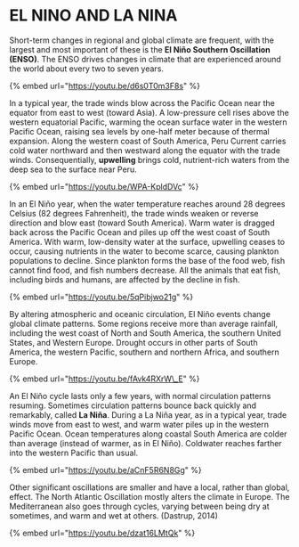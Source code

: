 # EL NINO AND LA NINA

Short-term changes in regional and global climate are frequent, with the largest and most important of these is the **El Niño Southern Oscillation \(ENSO\)**. The ENSO drives changes in climate that are experienced around the world about every two to seven years.

{% embed url="https://youtu.be/d6s0T0m3F8s" %}

In a typical year, the trade winds blow across the Pacific Ocean near the equator from east to west \(toward Asia\). A low-pressure cell rises above the western equatorial Pacific, warming the ocean surface water in the western Pacific Ocean, raising sea levels by one-half meter because of thermal expansion. Along the western coast of South America, Peru Current carries cold water northward and then westward along the equator with the trade winds. Consequentially, **upwelling** brings cold, nutrient-rich waters from the deep sea to the surface near Peru.

{% embed url="https://youtu.be/WPA-KpldDVc" %}

In an El Niño year, when the water temperature reaches around 28 degrees Celsius \(82 degrees Fahrenheit\), the trade winds weaken or reverse direction and blow east \(toward South America\). Warm water is dragged back across the Pacific Ocean and piles up off the west coast of South America. With warm, low-density water at the surface, upwelling ceases to occur, causing nutrients in the water to become scarce, causing plankton populations to decline. Since plankton forms the base of the food web, fish cannot find food, and fish numbers decrease. All the animals that eat fish, including birds and humans, are affected by the decline in fish.

{% embed url="https://youtu.be/5qPibjwo21g" %}

By altering atmospheric and oceanic circulation, El Niño events change global climate patterns. Some regions receive more than average rainfall, including the west coast of North and South America, the southern United States, and Western Europe. Drought occurs in other parts of South America, the western Pacific, southern and northern Africa, and southern Europe.

{% embed url="https://youtu.be/fAvk4RXrW\_E" %}

An El Niño cycle lasts only a few years, with normal circulation patterns resuming. Sometimes circulation patterns bounce back quickly and remarkably, called **La Niña**. During a La Niña year, as in a typical year, trade winds move from east to west, and warm water piles up in the western Pacific Ocean. Ocean temperatures along coastal South America are colder than average \(instead of warmer, as in El Niño\). Coldwater reaches farther into the western Pacific than usual.

{% embed url="https://youtu.be/aCnF5R6N8Gg" %}

Other significant oscillations are smaller and have a local, rather than global, effect. The North Atlantic Oscillation mostly alters the climate in Europe. The Mediterranean also goes through cycles, varying between being dry at sometimes, and warm and wet at others. \(Dastrup, 2014\)

{% embed url="https://youtu.be/dzat16LMtQk" %}





